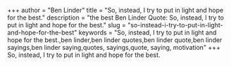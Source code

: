 +++
author = "Ben Linder"
title = "So, instead, I try to put in light and hope for the best."
description = "the best Ben Linder Quote: So, instead, I try to put in light and hope for the best."
slug = "so-instead-i-try-to-put-in-light-and-hope-for-the-best"
keywords = "So, instead, I try to put in light and hope for the best.,ben linder,ben linder quotes,ben linder quote,ben linder sayings,ben linder saying,quotes, sayings,quote, saying, motivation"
+++
So, instead, I try to put in light and hope for the best.
